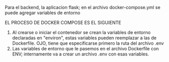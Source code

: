 Para el backend, la aplicacion flask; en el archivo docker-compose.yml se puede agregar variables de entorno

EL PROCESO DE DOCKER COMPOSE ES EL SIGUIENTE
1. Al crearse o iniciar el contenedor se crean la variables de entorno declaradas en "environ", estas variables pueden reemplazar a las de Dockerfile. OJO, tiene que especificarse primero la ruta del archivo .env
2. Las variables de entorno que le pasemos en el archivo Dockerfile con ENV; internamente va a crear un archivo .env con esas variables.